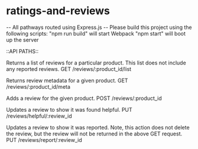 # ratings-and-reviews

-- All pathways routed using Express.js -- Please build this project using the following scripts: "npm run build" will start Webpack "npm start" will boot up the server

::API PATHS::

Returns a list of reviews for a particular product. This list does not include any reported reviews.
GET /reviews/:product_id/list

Returns review metadata for a given product.
GET /reviews/:product_id/meta

Adds a review for the given product.
POST /reviews/:product_id

Updates a review to show it was found helpful.
PUT /reviews/helpful/:review_id

Updates a review to show it was reported. Note, this action does not delete the review, but the review will not be returned in the above GET request.
PUT /reviews/report/:review_id
